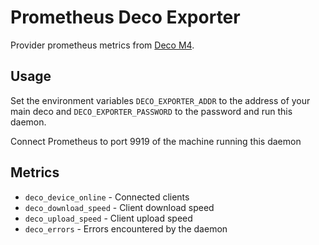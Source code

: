 # Prometheus Deco Exporter

Provider prometheus metrics from [Deco M4](https://www.tp-link.com/us/deco-mesh-wifi/product-family/deco-m4/).

## Usage

Set the environment variables `DECO_EXPORTER_ADDR` to the address of your main deco and `DECO_EXPORTER_PASSWORD` to the password and run this daemon.

Connect Prometheus to port 9919 of the machine running this daemon

## Metrics

* `deco_device_online` - Connected clients
* `deco_download_speed` - Client download speed
* `deco_upload_speed` - Client upload speed
* `deco_errors` - Errors encountered by the daemon
